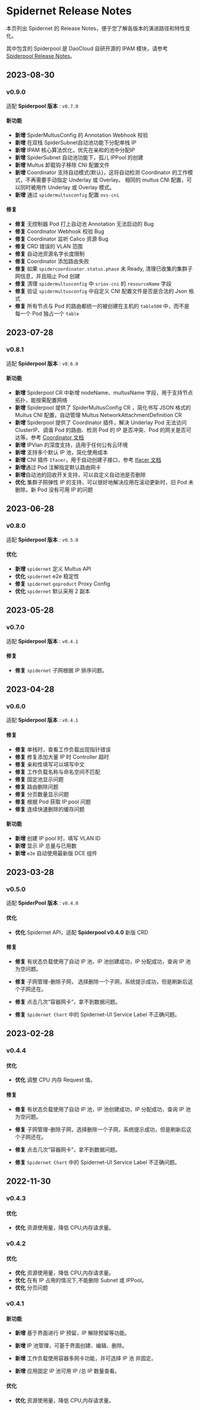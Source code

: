 # Spidernet Release Notes

本页列出 Spidernet 的 Release Notes，便于您了解各版本的演进路径和特性变化。

其中包含的 Spiderpool 是 DaoCloud 自研开源的 IPAM 模块，请参考 [Spiderpool Release Notes](https://github.com/spidernet-io/spiderpool/releases)。

## 2023-08-30

### v0.9.0

适配 **Spiderpool 版本** : `v0.7.0`

#### 新功能

- **新增** SpiderMultusConfig 的 Annotation Webhook 校验
- **新增** 在双栈 SpiderSubnet自动池功能下分配单栈 IP
- **新增** IPAM 核心算法优化，优先在亲和的池中分配IP
- **新增** SpiderSubnet 自动池功能下，孤儿 IPPool 的创建
- **新增** Multus  卸载钩子移除 CNI 配置文件
- **新增** Coordinator 支持自动模式(默认)，这将自动检测 Coordinator 的工作模式，不再需要手动指定 Underlay 或 Overlay。
 相同的 multus CNI 配置，可以同时被用作 Underlay 或 Overlay 模式。
- **新增** 通过 `spidermultusconfig` 配置 `ovs-cni`

#### 修复

- **修复** 无控制器 Pod 打上自动池 Annotation 无法启动的 Bug
- **修复**  Coordinator Webhook 校验 Bug
- **修复**  Coordinator 监听 Calico 资源 Bug
- **修复**  CRD 错误的 VLAN 范围
- **修复**  自动池资源名字长度限制
- **修复**  Coordinator 添加路由失败
- **修复** 如果 `spidercoordinator.status.phase` 未 Ready, 清理已收集的集群子网信息，并且阻止 Pod 创建
- **修复** 清理 `spidermultusconfig` 中 `sriov-cni` 的 `resourceName` 字段
- **修复** 验证 `spidermultusconfig` 中自定义 CNI 配置文件是否是合法的 Json 格式
- **修复** 所有节点与 Pod 的路由都统一的被创建在主机的 `table500` 中，而不是每一个 Pod 独占一个 `table`

## 2023-07-28

### v0.8.1

适配 **Spiderpool 版本** : `v0.6.0`

#### 新功能

- **新增** Spiderpool CR 中新增 nodeName、multusName 字段，用于支持节点拓扑，能按需配置网络
- **新增** Spiderpool 提供了 SpiderMultusConfig CR ，简化书写 JSON 格式的 Multus CNI 配置，自动管理 Multus NetworkAttachmentDefinition CR
- **新增** Spiderpool 提供了 Coordinator 插件，解决 Underlay Pod 无法访问 ClusterIP、调谐 Pod
  的路由、检测 Pod 的 IP 是否冲突、Pod 的网关是否可达等。参考
  [Coordinator 文档](https://github.com/spidernet-io/spiderpool/blob/main/docs/usage/coordinator-zh_CN.md)
- **新增** IPVlan 的深度支持，适用于任何公有云环境
- **新增** 支持多个默认 IP 池，简化使用成本
- **新增** CNI 插件 `Ifacer`，用于自动创建子接口，参考
  [Ifacer 文档](https://github.com/spidernet-io/spiderpool/blob/main/docs/usage/ifacer-zh_CN.md)
- **新增**通过 Pod 注解指定默认路由网卡
- **新增**自动池的回收开关支持，可以自定义自动池是否删除
- **优化** 集群子网弹性 IP 的支持，可以很好地解决应用在滚动更新时，旧 Pod 未删除，新 Pod 没有可用 IP 的问题

## 2023-06-28

### v0.8.0

适配 **Spiderpool 版本** : `v0.5.0`

#### 优化

- **新增** `spidernet` 定义 Multus API
- **优化** `spidernet` e2e 稳定性
- **修复** `spidernet` `goproduct` Proxy Config
- **优化** `spidernet` 默认采用 2 副本

## 2023-05-28

### v0.7.0

适配 **Spiderpool 版本** : `v0.4.1`

#### 修复

- **修复** `spidernet` 子网根据 IP 排序问题。

## 2023-04-28

### v0.6.0

适配 **Spiderpool 版本** : `v0.4.1`

#### 修复

- **修复** 单栈时，查看工作负载出现指针错误
- **修复** 修复添加大量 IP 时 Controller 超时
- **修复** 亲和性填写可以填写中文
- **修复** 工作负载名称与命名空间不匹配
- **修复** 固定池显示问题
- **修复** 路由删除问题
- **修复** 分页数量显示问题
- **修复** 根据 Pod 获取 IP pool 问题
- **修复** 连续快速删除的缓存问题

#### 新功能

- **新增** 创建 IP pool 时，填写 VLAN ID
- **新增** 显示 IP 总量与已用数
- **新增** `e2e` 自动使用最新版 DCE 组件

## 2023-03-28

### v0.5.0

适配 **SpiderPool 版本** : `v0.4.0`

#### 优化

- **优化** Spidernet API，适配 **Spiderpool v0.4.0** 新版 CRD

#### 修复

- **修复** 有状态负载使用了自动 IP 池，IP 池创建成功，IP 分配成功，查询 IP 池为空问题。

- **修复** 子网管理-删除子网， 选择删除一个子网，系统提示成功，但是刷新后这个子网还在。

- **修复** 点击几次“容器网卡”，拿不到数据问题。

- **修复** `Spidernet Chart` 中的 Spidernet-UI Service Label 不正确问题。

## 2023-02-28

### v0.4.4

#### 优化

- **优化** 调整 CPU 内存 Request 值。

#### 修复

- **修复** 有状态负载使用了自动 IP 池，IP 池创建成功，IP 分配成功，查询 IP 池为空问题。

- **修复** 子网管理-删除子网，选择删除一个子网，系统提示成功，但是刷新后这个子网还在。

- **修复** 点击几次“容器网卡”，拿不到数据问题。

- **修复** `Spidernet Chart` 中的 Spidernet-UI Service Label 不正确问题。

## 2022-11-30

### v0.4.3

#### 优化

- **优化** 资源使用量，降低 CPU,内存请求量。

### v0.4.2

#### 优化

- **优化** 资源使用量，降低 CPU,内存请求量。
- **优化** 在有 IP 占用的情况下,不能删除 Subnet 或 IPPool。
- **优化** 分页问题

### v0.4.1

#### 新功能

- **新增** 基于界面进行 IP 预留，IP 解除预留等功能。

- **新增** IP 池管理，可基于界面创建、编辑、删除。

- **新增** 工作负载使用容器多网卡功能，并可选择 IP 池 并固定。

- **新增** 应用固定 IP 池可用 IP /总 IP 数量查看。

#### 优化

- **优化** 资源使用量，降低 CPU,内存请求量。
